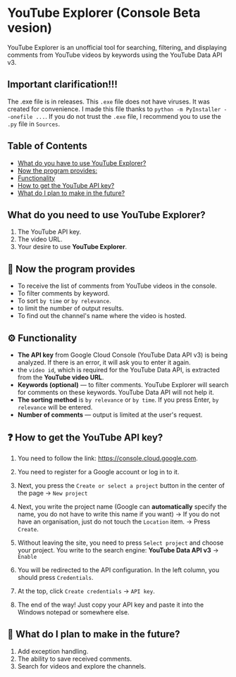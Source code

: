 # YouTube Explorer (Console Beta vesion)  

YouTube Explorer is an unofficial tool for searching, filtering, and displaying comments from YouTube videos by keywords using the YouTube Data API v3.  

## Important clarification!!!  

The .exe file is in releases. This `.exe` file does not have viruses. It was created for convenience. I made this file thanks to `python -m PyInstaller --onefile ...`. If you do not trust the `.exe` file, I recommend you to use the `.py` file in `Sources`.

## Table of Contents  

- [What do you have to use YouTube Explorer?](#what-do-you-have-to-use-youtube-explorer)
- [Now the program provides:](#-now-the-program-provides)
- [Functionality](#%EF%B8%8F-functionality)
- [How to get the YouTube API key?](#-how-to-get-the-youtube-api-key)
- [What do I plan to make in the future?](#-what-do-i-plan-to-make-in-the-future)


## What do you need to use YouTube Explorer?  
1. The YouTube API key.
2. The video URL.
3. Your desire to use **YouTube Explorer**.

## 📌 Now the program provides  
- To receive the list of comments from YouTube videos in the console.
- To filter comments by keyword.
- To sort `by time` or `by relevance`.
- to limit the number of output results.
- To find out the channel's name where the video is hosted.

## ⚙️ Functionality
- **The API key** from Google Cloud Console (YouTube Data API v3) is being analyzed. If there is an error, it will ask you to enter it again.
- the `video id`, which is required for the YouTube Data API, is extracted from the **YouTube video URL**.
- **Keywords (optional)** — to filter comments. YouTube Explorer will search for comments on these keywords. YouTube Data API will not help it.
- **The sorting method** is `by relevance` or `by time`. If you press Enter, `by relevance` will be entered.
- **Number of comments** — output is limited at the user's request.

## ❓ How to get the YouTube API key?  
1. You need to follow the link: https://console.cloud.google.com.

2. You need to register for a Google account or log in to it.
   
3. Next, you press the `Create or select a project` button in the center of the page → `New project`

4. Next, you write the project name (Google can **automatically** specify the name, you do not have to write this name if you want) → If you do not have an organisation, just do not touch the `Location` item. → Press `Create`.
   
5. Without leaving the site, you need to press `Select project` and choose your project. You write to the search engine: **YouTube Data API v3** → `Enable`
    
6. You will be redirected to the API configuration. In the left column, you should press `Credentials`.
    
7. At the top, click `Create credentials` → `API key`.
    
8. The end of the way! Just copy your API key and paste it into the Windows notepad or somewhere else.

## 🔧 What do I plan to make in the future?  
1. Add exception handling.
2. The ability to save received comments.
3. Search for videos and explore the channels.